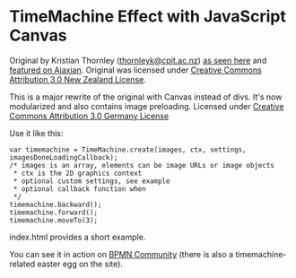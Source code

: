 TimeMachine Effect with JavaScript Canvas
========

Original by Kristian Thornley (thornleyk@cpit.ac.nz) [as seen here](http://www.jovianskye.com/archive/jstimemachine-web-based-time-machine-interface) and [featured on Ajaxian](http://ajaxian.com/archives/js-time-machine).
Original was licensed under [Creative Commons Attribution 3.0 New Zealand License](http://creativecommons.org/licenses/by/3.0/nz/).

This is a major rewrite of the original with Canvas instead of divs. It's now modularized and also contains image preloading.
Licensed under [Creative Commons Attribution 3.0 Germany License](http://creativecommons.org/licenses/by/3.0/de/)

Use it like this:

    var timemachine = TimeMachine.create(images, ctx, settings, imagesDoneLoadingCallback);
    /* images is an array, elements can be image URLs or image objects
     * ctx is the 2D graphics context
     * optional custom settings, see example
     * optional callback function when
     */
    timemachine.backward();
    timemachine.forward();
    timemachine.moveTo(3);
    
index.html provides a short example.

You can see it in action on [BPMN Community](http://en.bpmn-community.org/process/timemachine/46/) (there is also a timemachine-related easter egg on the site).